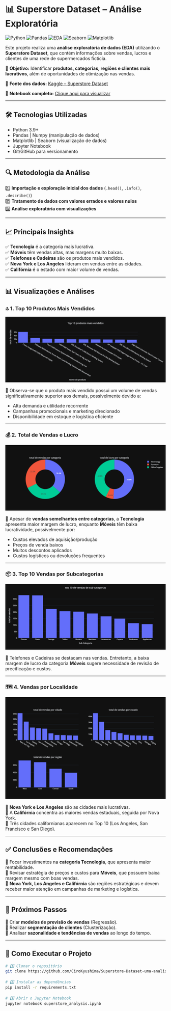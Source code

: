 # 📊 Superstore Dataset – Análise Exploratória

![Python](https://img.shields.io/badge/Python-3.9-blue)
![Pandas](https://img.shields.io/badge/Pandas-Data%20Analysis-yellow)
![EDA](https://img.shields.io/badge/EDA-Exploratory%20Data%20Analysis-green)
![Seaborn](https://img.shields.io/badge/Seaborn-Visualization-orange)
![Matplotlib](https://img.shields.io/badge/Matplotlib-Charts-lightblue)

Este projeto realiza uma **análise exploratória de dados (EDA)** utilizando o **Superstore Dataset**, que contém informações sobre vendas, lucros e clientes de uma rede de supermercados fictícia.

🎯 **Objetivo:** Identificar **produtos, categorias, regiões e clientes mais lucrativos**, além de oportunidades de otimização nas vendas.

🔗 **Fonte dos dados:** [Kaggle – Superstore Dataset](https://www.kaggle.com/datasets/vivek468/superstore-dataset-final)

📓 **Notebook completo:** [Clique aqui para visualizar](MAIN.IPYNB)

---

## 🛠 Tecnologias Utilizadas
- Python 3.9+
- Pandas | Numpy (manipulação de dados)
- Matplotlib | Seaborn (visualização de dados)
- Jupyter Notebook
- Git/GitHub para versionamento

---

## 🔍 Metodologia da Análise

1️⃣ **Importação e exploração inicial dos dados** (`.head()`, `.info()`, `.describe()`)  
2️⃣ **Tratamento de dados com valores errados e valores nulos**  
3️⃣ **Análise exploratória com visualizações**  

---

## 📈 Principais Insights

✅ **Tecnologia** é a categoria mais lucrativa.  
✅ **Móveis** têm vendas altas, mas margens muito baixas.  
✅ **Telefones e Cadeiras** são os produtos mais vendidos.  
✅ **Nova York e Los Angeles** lideram em vendas entre as cidades.  
✅ **Califórnia** é o estado com maior volume de vendas.

---

## 📊 Visualizações e Análises

### 🔝 1. Top 10 Produtos Mais Vendidos
![Top 10 Produtos](image/top10.png)

📌 Observa-se que o produto mais vendido possui um volume de vendas significativamente superior aos demais, possivelmente devido a:
- Alta demanda e utilidade recorrente
- Campanhas promocionais e marketing direcionado
- Disponibilidade em estoque e logística eficiente

---

### 💰 2. Total de Vendas e Lucro
![Vendas e Lucro](image/total_Lucro.png)

📌 Apesar de **vendas semelhantes entre categorias**, a **Tecnologia** apresenta maior margem de lucro, enquanto **Móveis** têm baixa lucratividade, possivelmente por:
- Custos elevados de aquisição/produção
- Preços de venda baixos
- Muitos descontos aplicados
- Custos logísticos ou devoluções frequentes

---

### 📦 3. Top 10 Vendas por Subcategorias
![Top 10 Subcategorias](image/top10_vendas.png)

📌 Telefones e Cadeiras se destacam nas vendas. Entretanto, a baixa margem de lucro da categoria **Móveis** sugere necessidade de revisão de precificação e custos.

---

### 🗺️ 4. Vendas por Localidade
![Vendas por Localidade](image/total_vendas.png)

📌 **Nova York e Los Angeles** são as cidades mais lucrativas.  
📌 A **Califórnia** concentra as maiores vendas estaduais, seguida por Nova York.  
📌 Três cidades californianas aparecem no Top 10 (Los Angeles, San Francisco e San Diego).

---

## ✅ Conclusões e Recomendações

📌 Focar investimentos na **categoria Tecnologia**, que apresenta maior rentabilidade.  
📌 Revisar estratégia de preços e custos para **Móveis**, que possuem baixa margem mesmo com boas vendas.  
📌 **Nova York, Los Angeles e Califórnia** são regiões estratégicas e devem receber maior atenção em campanhas de marketing e logística.

---

## 🔮 Próximos Passos

🔹 Criar **modelos de previsão de vendas** (Regressão).  
🔹 Realizar **segmentação de clientes** (Clusterização).  
🔹 Analisar **sazonalidade e tendências de vendas** ao longo do tempo.  

---

## 🚀 Como Executar o Projeto

```bash
# 1️⃣ Clonar o repositório
git clone https://github.com/CiroKyushima/Superstore-Dataset-uma-analise-grafica.git

# 2️⃣ Instalar as dependências
pip install -r requirements.txt

# 3️⃣ Abrir o Jupyter Notebook
jupyter notebook superstore_analysis.ipynb

